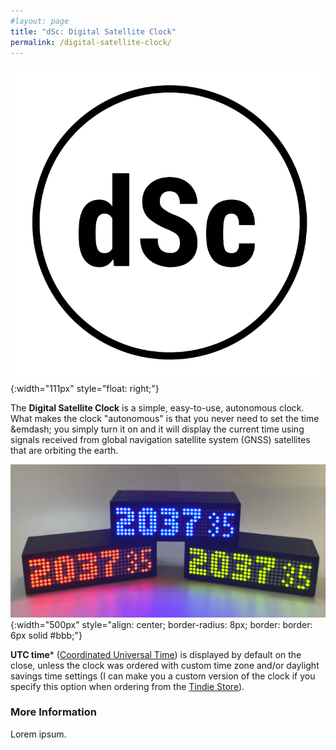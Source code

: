 ```yaml
---
#layout: page
title: "dSc: Digital Satellite Clock"
permalink: /digital-satellite-clock/
---
```


![dSc Logo](/digital-satellite-clock/logo-digital-satellite-clock-reduced.png){:width="111px" style="float: right;"}

The **Digital Satellite Clock** is a simple, easy-to-use, autonomous clock. What makes the clock "autonomous" is that you never need to set the time &emdash; you simply turn it on and it will display the current time using signals received from global navigation satellite system (GNSS) satellites that are orbiting the earth.

![dSc View](/digital-satellite-clock/yonne-rgb.png){:width="500px" style="align: center; border-radius: 8px; border: border: 6px solid #bbb;"}

**UTC time*** ([Coordinated Universal Time](https://en.wikipedia.org/wiki/Coordinated_Universal_Time)) is displayed by default on the close, unless the clock was ordered with custom time zone and/or daylight savings time settings (I can make you a custom version of the clock if you specify this option when ordering from the [Tindie Store](tindie.com)).

### More Information

Lorem ipsum.

